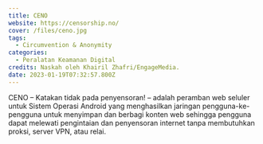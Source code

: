```yaml
---
title: CENO
website: https://censorship.no/
cover: /files/ceno.jpg
tags:
  - Circumvention & Anonymity
categories:
  - Peralatan Keamanan Digital
credits: Naskah oleh Khairil Zhafri/EngageMedia.
date: 2023-01-19T07:32:57.800Z
---
```

CENO – Katakan tidak pada penyensoran! – adalah peramban web seluler untuk Sistem Operasi Android yang menghasilkan jaringan pengguna-ke-pengguna untuk menyimpan dan berbagi konten web sehingga pengguna dapat melewati pengintaian dan penyensoran internet tanpa membutuhkan proksi, server VPN, atau relai.